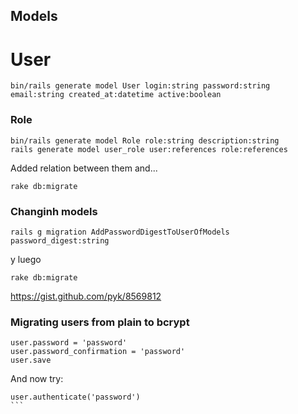 ## Models
# User

```
bin/rails generate model User login:string password:string email:string created_at:datetime active:boolean
```

### Role
```
bin/rails generate model Role role:string description:string
rails generate model user_role user:references role:references
```

Added relation between them and...
```
rake db:migrate
```

### Changinh models

```
rails g migration AddPasswordDigestToUserOfModels password_digest:string
```

y luego
```
rake db:migrate
```

https://gist.github.com/pyk/8569812

### Migrating users from plain to bcrypt
```
user.password = 'password'
user.password_confirmation = 'password'
user.save
```

And now try:
````
user.authenticate('password')
```
